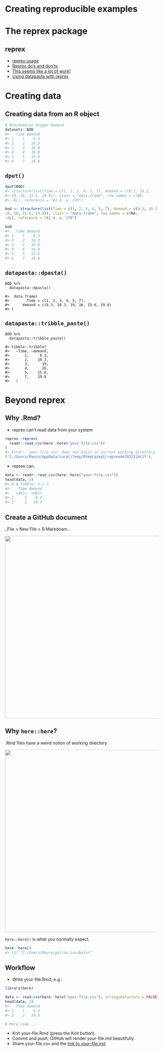 Creating reproducible examples
================

# The reprex package

## reprex

  - [reprex usage](https://reprex.tidyverse.org/index.html#usage)
  - [Reprex do’s and
    don’ts](https://reprex.tidyverse.org/articles/reprex-dos-and-donts.html)
  - [This seems like a lot of
    work\!](https://reprex.tidyverse.org/articles/reprex-dos-and-donts.html#this-seems-like-a-lot-of-work)
  - [Using datapasta with
    reprex](https://reprex.tidyverse.org/articles/articles/datapasta-reprex.html)

# Creating data

## Creating data from an R object

``` r
# Biochemical Oxygen Demand
datasets::BOD
#>   Time demand
#> 1    1    8.3
#> 2    2   10.3
#> 3    3   19.0
#> 4    4   16.0
#> 5    5   15.6
#> 6    7   19.8
```

## `dput()`

``` r
dput(BOD)
#> structure(list(Time = c(1, 2, 3, 4, 5, 7), demand = c(8.3, 10.3, 
#> 19, 16, 15.6, 19.8)), class = "data.frame", row.names = c(NA, 
#> -6L), reference = "A1.4, p. 270")

bod <- structure(list(Time = c(1, 2, 3, 4, 5, 7), demand = c(8.3, 10.3, 
19, 16, 15.6, 19.8)), class = "data.frame", row.names = c(NA, 
-6L), reference = "A1.4, p. 270")

bod
#>   Time demand
#> 1    1    8.3
#> 2    2   10.3
#> 3    3   19.0
#> 4    4   16.0
#> 5    5   15.6
#> 6    7   19.8
```

## `datapasta::dpasta()`

    BOD %>% 
      datapasta::dpasta()
    
    #>  data.frame(
    #>        Time = c(1, 2, 3, 4, 5, 7),
    #>      demand = c(8.3, 10.3, 19, 16, 15.6, 19.8)
    #> )

## `datapasta::tribble_paste()`

    BOD %>% 
      datapasta::tribble_paste()
    
    #> tibble::tribble(
    #>   ~Time, ~demand,
    #>       1,     8.3,
    #>       2,    10.3,
    #>       3,      19,
    #>       4,      16,
    #>       5,    15.6,
    #>       7,    19.8
    #>   )

# Beyond reprex

## Why .Rmd?

  - reprex can’t read data from your system

<!-- end list -->

``` r
reprex::reprex(
  readr::read_csv(here::here("your-file.csv"))
)
#> Error: 'your-file.csv' does not exist in current working directory
('C:/Users/Mauro/AppData/Local/Temp/RtmpCqzepI/reprex4e7022114c1f').
```

  - reprex can.

<!-- end list -->

``` r
data <- readr::read_csv(here::here("your-file.csv"))
head(data, 2)
#> # A tibble: 2 x 2
#>    Time demand
#>   <dbl>  <dbl>
#> 1     1    8.3
#> 2     2   10.3
```

## Create a GitHub document

\_File \> New File \> R Markdown…

<img src="https://i.imgur.com/JcJYQXy.png" width=600 />

## Why `here::here`?

.Rmd files have a weird notion of working directory

<img src="https://i.imgur.com/2RQA3Kf.png" width=600/>

`here::here()` is what you normally expect.

``` r
here::here()
#> [1] "C:/Users/Mauro/git/ds-incubator"
```

## Workflow

  - Write your-file.Rmd, e.g.:

<!-- end list -->

``` r
library(here)

data <- read.csv(here::here("your-file.csv"), stringsAsFactors = FALSE)
head(data, 2)
#>   Time demand
#> 1    1    8.3
#> 2    2   10.3

# More code ...
```

  - Knit your-file.Rmd (press the *Knit* button).
  - Commit and push; GitHub will render your-file.md beautifully.
  - Share your-file.csv and the [link to
    your-file.md](https://github.com/2DegreesInvesting/ds-incubator/blob/master/2019-12-10_reprex.md).
